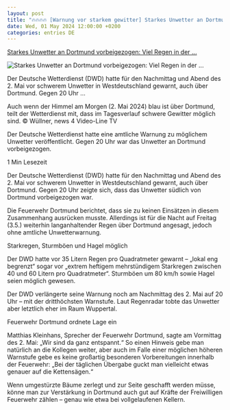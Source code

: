 ```yaml
---
layout: post
title: "🔥🔥🔥🔥 [Warnung vor starkem gewitter] Starkes Unwetter an Dortmund vorbeigezogen: Viel Regen in der ..."
date: Wed, 01 May 2024 12:00:00 +0200
categories: entries DE
---
```

[Starkes Unwetter an Dortmund vorbeigezogen: Viel Regen in der ...](https://www.ruhrnachrichten.de/dortmund/dortmund-unwetter-schweres-gewitter-starkregen-donnerstag-wetterdienst-vorabinformation-w875925-2001193709/)

![Starkes Unwetter an Dortmund vorbeigezogen: Viel Regen in der ...](https://www.ruhrnachrichten.de/wp-content/uploads/2024/05/02/08/630_0900_3730658_Sequenz_07_3-1312x656.jpg)

Der Deutsche Wetterdienst (DWD) hatte für den Nachmittag und Abend des 2. Mai vor schwerem Unwetter in Westdeutschland gewarnt, auch über Dortmund. Gegen 20 Uhr ...

Auch wenn der Himmel am Morgen (2. Mai 2024) blau ist über Dortmund, teilt der Wetterdienst mit, dass im Tagesverlauf schwere Gewitter möglich sind. © Wüllner, news 4 Video-Line TV

Der Deutsche Wetterdienst hatte eine amtliche Warnung zu möglichem Unwetter veröffentlicht. Gegen 20 Uhr war das Unwetter an Dortmund vorbeigezogen.

1 Min Lesezeit

Der Deutsche Wetterdienst (DWD) hatte für den Nachmittag und Abend des 2. Mai vor schwerem Unwetter in Westdeutschland gewarnt, auch über Dortmund. Gegen 20 Uhr zeigte sich, dass das Unwetter südlich von Dortmund vorbeigezogen war.

Die Feuerwehr Dortmund berichtet, dass sie zu keinen Einsätzen in diesem Zusammenhang ausrücken musste. Allerdings ist für die Nacht auf Freitag (3.5.) weiterhin langanhaltender Regen über Dortmund angesagt, jedoch ohne amtliche Unwetterwarnung.

Starkregen, Sturmböen und Hagel möglich

Der DWD hatte vor 35 Litern Regen pro Quadratmeter gewarnt – „lokal eng begrenzt“ sogar vor „extrem heftigem mehrstündigem Starkregen zwischen 40 und 60 Litern pro Quadratmeter“. Sturmböen um 80 km/h sowie Hagel seien möglich gewesen.

Der DWD verlängerte seine Warnung noch am Nachmittag des 2. Mai auf 20 Uhr – mit der dritthöchsten Warnstufe. Laut Regenradar tobte das Unwetter aber letztlich eher im Raum Wuppertal.

Feuerwehr Dortmund ordnete Lage ein

Matthias Kleinhans, Sprecher der Feuerwehr Dortmund, sagte am Vormittag des 2. Mai: „Wir sind da ganz entspannt.“ So einen Hinweis gebe man natürlich an die Kollegen weiter, aber auch im Falle einer möglichen höheren Warnstufe gebe es keine großartig besonderen Vorbereitungen innerhalb der Feuerwehr: „Bei der täglichen Übergabe guckt man vielleicht etwas genauer auf die Kettensägen.“

Wenn umgestürzte Bäume zerlegt und zur Seite geschafft werden müsse, könne man zur Verstärkung in Dortmund auch gut auf Kräfte der Freiwilligen Feuerwehr zählen – genau wie etwa bei vollgelaufenen Kellern.

